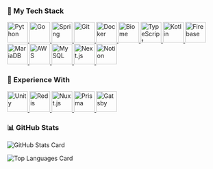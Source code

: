 
### 🚀 My Tech Stack
<!-- Languages -->
<a href="https://www.python.org"  >
  <img src="https://cdn.jsdelivr.net/gh/devicons/devicon@latest/icons/python/python-original-wordmark.svg"
       alt="Python" width="48"/>
</a>
<a href="https://go.dev">
  <img src="https://cdn.jsdelivr.net/gh/devicons/devicon@latest/icons/go/go-original-wordmark.svg"
       alt="Go" width="48"/>
</a>
<a href="https://spring.io/">
  <img src="https://cdn.jsdelivr.net/gh/devicons/devicon@latest/icons/spring/spring-original-wordmark.svg"
       alt="Spring" width="48"/>
</a>
<a href="https://git-scm.com/">
  <img src="https://cdn.jsdelivr.net/gh/devicons/devicon@latest/icons/git/git-plain-wordmark.svg"
       alt="Git" width="48"/>
</a>
<a href="https://www.docker.com/">
  <img src="https://cdn.jsdelivr.net/gh/devicons/devicon@latest/icons/docker/docker-plain-wordmark.svg"
       alt="Docker" width="48"/>
</a>
<a href="https://biomejs.dev/">
  <img src="https://cdn.jsdelivr.net/gh/devicons/devicon@latest/icons/biome/biome-plain-wordmark.svg"
       alt="Biome" width="48"/>
  </a>
<a href="https://www.typescriptlang.org/">
  <img src="https://cdn.jsdelivr.net/gh/devicons/devicon@latest/icons/typescript/typescript-plain.svg"
       alt="TypeScript" width="48"/>
</a>
<a href="https://kotlinlang.org/">
  <img src="https://cdn.jsdelivr.net/gh/devicons/devicon@latest/icons/kotlin/kotlin-plain-wordmark.svg"
       alt="Kotlin" width="48"/>
</a>
<a href="https://firebase.google.com/">
  <img src="https://cdn.jsdelivr.net/gh/devicons/devicon@latest/icons/firebase/firebase-plain-wordmark.svg"
       alt="Firebase" width="48"/>
</a>
<a href="https://mariadb.org/">
  <img src="https://cdn.jsdelivr.net/gh/devicons/devicon@latest/icons/mariadb/mariadb-original-wordmark.svg"
       alt="MariaDB" width="48"/>
</a>
<a href="https://aws.amazon.com/">
  <img src="https://cdn.jsdelivr.net/gh/devicons/devicon@latest/icons/amazonwebservices/amazonwebservices-plain-wordmark.svg"
       alt="AWS" width="48"/>
</a>
<a href="https://www.mysql.com/">
  <img src="https://cdn.jsdelivr.net/gh/devicons/devicon@latest/icons/mysql/mysql-plain-wordmark.svg"
       alt="MySQL" width="48"/>
</a>
<a href="https://nextjs.org/">
  <img src="https://cdn.jsdelivr.net/gh/devicons/devicon@latest/icons/nextjs/nextjs-original-wordmark.svg"
       alt="Next.js" width="48"/>
</a>
<a href="https://www.notion.so/">
  <img src="https://cdn.jsdelivr.net/gh/devicons/devicon@latest/icons/notion/notion-original.svg"
       alt="Notion" width="48"/>
</a>


### 🔧 Experience With
<a href="https://unity.com/">
  <img src="https://cdn.jsdelivr.net/gh/devicons/devicon@latest/icons/unity/unity-plain-wordmark.svg"
       alt="Unity" width="48"/>
</a>
<a href="https://redis.io/">
  <img src="https://cdn.jsdelivr.net/gh/devicons/devicon@latest/icons/redis/redis-plain-wordmark.svg"
       alt="Redis" width="48"/>
</a>
<a href="https://nuxt.com/">
  <img src="https://cdn.jsdelivr.net/gh/devicons/devicon@latest/icons/nuxtjs/nuxtjs-original-wordmark.svg"
       alt="Nuxt.js" width="48"/>
</a>
<a href="https://www.prisma.io/">
  <img src="https://cdn.jsdelivr.net/gh/devicons/devicon@latest/icons/prisma/prisma-original-wordmark.svg"
       alt="Prisma" width="48"/>
</a>
<a href="https://gatsbyjs.com/">
  <img src="https://cdn.jsdelivr.net/gh/devicons/devicon@latest/icons/gatsby/gatsby-plain-wordmark.svg"
       alt="Gatsby" width="48"/>
</a>


### 📊 GitHub Stats

![GitHub Stats Card](https://github-readme-stats.vercel.app/api?username=kani3camp&show_icons=true&count_private=true&theme=tokyonight)

![Top Languages Card](https://github-readme-stats.vercel.app/api/top-langs/?username=kani3camp&theme=tokyonight)

<!--
**kani3camp/kani3camp** is a ✨ _special_ ✨ repository because its `README.md` (this file) appears on your GitHub profile.

Here are some ideas to get you started:

- 🔭 I’m currently working on ...
- 🌱 I’m currently learning ...
- 👯 I’m looking to collaborate on ...
- 🤔 I’m looking for help with ...
- 💬 Ask me about ...
- 📫 How to reach me: ...
- 😄 Pronouns: ...
- ⚡ Fun fact: ...
-->
